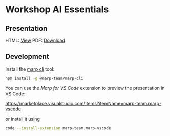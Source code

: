 # Workshop AI Essentials

## Presentation

HTML: [View](https://vives-project-xp.github.io/project-introductions/project-description.html)
PDF: [Download](https://vives-project-xp.github.io/project-introductions/project-description.pdf)

## Development

Install the [marp cli](https://github.com/marp-team/marp-cli) tool:

```bash
npm install -g @marp-team/marp-cli
```

You can use the _Marp for VS Code_ extension to preview the presentation in VS Code:

<https://marketplace.visualstudio.com/items?itemName=marp-team.marp-vscode>

or install it using

```bash
code --install-extension marp-team.marp-vscode
```